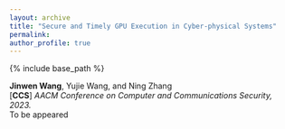 ```yaml
---
layout: archive
title: "Secure and Timely GPU Execution in Cyber-physical Systems"
permalink:
author_profile: true
---
```


{% include base_path %}
                                 
**Jinwen Wang**, Yujie Wang, and Ning Zhang<br>
[**CCS**] <i>AACM Conference on Computer and Communications Security, 2023. </i>
<br>To be appeared          

